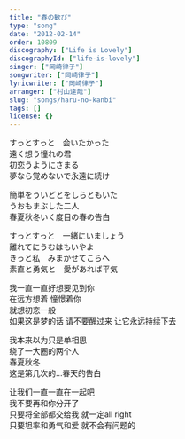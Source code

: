 ```yaml
---
title: "春の歓び"
type: "song"
date: "2012-02-14"
order: 10809
discography: ["Life is Lovely"]
discographyId: ["life-is-lovely"]
singer: ["岡崎律子"]
songwriter: ["岡崎律子"]
lyricwriter: ["岡崎律子"]
arranger: ["村山達哉"]
slug: "songs/haru-no-kanbi"
tags: []
license: {}
---
```


すっとすっと　会いたかった  
遠く想う憧れの君  
初恋うようにさまる  
夢なら覚めないで永遠に続け  
  
簡単をういどとをしらともいた  
うおもまぶした二人  
春夏秋冬いく度目の春の告白  
  
すっとすっと　一緒にいましょう  
離れてにうむはもいやよ  
きっと私　みまかせてこらへ  
素直と勇気と　愛があれば平気  
  
  <!-- 翻译 -->

我一直一直好想要见到你  
在远方想着 憧憬着你  
就想初恋一般  
如果这是梦的话 请不要醒过来 让它永远持续下去  
  
我本来以为只是单相思  
绕了一大圈的两个人  
春夏秋冬  
这是第几次的...春天的告白  
  
让我们一直一直在一起吧  
我不要再和你分开了  
只要将全部都交给我 就一定all right  
只要坦率和勇气和爱 就不会有问题的
